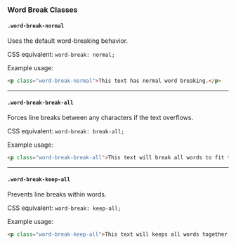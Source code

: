 
### Word Break Classes

#### `.word-break-normal`

Uses the default word-breaking behavior.

CSS equivalent: `word-break: normal;`

Example usage:
```html
<p class="word-break-normal">This text has normal word breaking.</p>
```

---

#### `.word-break-break-all`

Forces line breaks between any characters if the text overflows.

CSS equivalent: `word-break: break-all;`

Example usage:
```html
<p class="word-break-break-all">This text will break all words to fit the container.</p>
```

---

#### `.word-break-keep-all`

Prevents line breaks within words.

CSS equivalent: `word-break: keep-all;`

Example usage:
```html
<p class="word-break-keep-all">This text will keeps all words together and not breaks within words.</p>
```